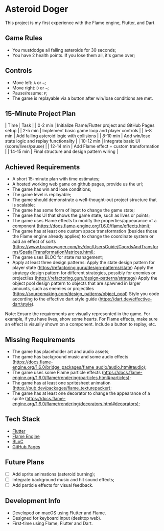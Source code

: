 # Asteroid Doger

This project is my first experience with the Flame engine, Flutter, and Dart.

## Game Rules

- You mustdodge all falling asteroids for 30 seconds;
- You have 2 health points. If you lose them all, it's game over;

## Controls

- Move left: `A` or `←`;
- Move right: `D` or `→`;
- Pause/resume: `P`;
- The game is replayable via a button after win/lose conditions are met.

## 15-Minute Project Plan

| Time | Task |
| 0-2 min | Initialize Flame/Flutter project and GitHub Pages setup |
| 2-5 min | Implement basic game loop and player controls |
| 5-8 min | Add falling asteroid logic with collisions |
| 8-10 min | Add win/lose state logic and replay functionality |
| 10-12 min | Integrate basic UI (score/lives/pause) |
| 12-14 min | Add Flame effect + custom transformation |
| 14-15 min | Final structure and design pattern wiring |

## Achieved Requirements

- A short 15-minute plan with time estimates;
- A hosted working web game on github pages, provide us the url;
- The game has win and lose conditions;
- The game level is replayable;
- The game should demonstrate a well-thought-out project structure that is scalable;
- The game has some form of input to change the game state;
- The game has UI that shows the game state, such as lives or points;
- The game uses Flame effects to modify the properties/appearance of a component (https://docs.flame-engine.org/1.6.0/flame/effects.html);
- The game has at least one custom space transformation (besides those the Flame engine already applies) to change the coordinate system or add an effect of sorts (https://www.brainvoyager.com/bv/doc/UsersGuide/CoordsAndTransforms/SpatialTransformationMatrices.html);
- The game uses BLOC for state management;
- Apply at least three design patterns:
Apply the state design pattern for player state (https://refactoring.guru/design-patterns/state)
Apply the strategy design pattern for different strategies, possibly for enemies or projectiles (https://refactoring.guru/design-patterns/strategy)
Apply the object pool design pattern to objects that are spawned in larger amounts, such as enemies or projectiles (https://sourcemaking.com/design_patterns/object_pool)
Style you code according to the effective dart style guide (https://dart.dev/effective-dart/style).

Note: Ensure the requirements are visually represented in the game. For example, if you have lives, show some hearts. For Flame effects, make sure an effect is visually shown on a component. Include a button to replay, etc.

## Missing Requirements

- The game has placeholder art and audio assets;
- The game has background music and some audio effects (https://docs.flame-engine.org/1.6.0/bridge_packages/flame_audio/audio.html#audio);
- The game uses some Flame particle effects (https://docs.flame-engine.org/1.6.0/flame/rendering/particles.html#particles);
- The game has at least one spritesheet animation (https://pub.dev/packages/flame_texturepacker);
- The game has at least one decorator to change the appearance of a sprite (https://docs.flame-engine.org/1.6.0/flame/rendering/decorators.html#decorators);

## Tech Stack

- [Flutter](https://flutter.dev/)
- [Flame Engine](https://flame-engine.org/)
- [BLoC](https://pub.dev/packages/flutter_bloc)
- [GitHub Pages](https://pages.github.com/)

## Future Plans

- [ ] Add sprite animations (asteroid burning);
- [ ] Integrate background music and hit sound effects;
- [ ] Add particle effects for visual feedback.

## Development Info

- Developed on macOS using Flutter and Flame.
- Designed for keyboard input (desktop web).
- First-time using Flame, Flutter and Dart.
